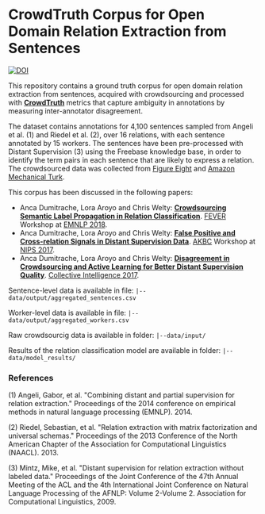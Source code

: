 # CrowdTruth Corpus for Open Domain Relation Extraction from Sentences

[![DOI](https://zenodo.org/badge/DOI/10.5281/zenodo.1472330.svg)](https://doi.org/10.5281/zenodo.1472330)

This repository contains a ground truth corpus for open domain relation extraction from sentences, acquired with crowdsourcing and processed with **[CrowdTruth](http://crowdtruth.org/)** metrics that capture ambiguity in annotations by measuring inter-annotator disagreement.

The dataset contains annotations for 4,100 sentences sampled from Angeli et al. (1) and Riedel et al. (2), over 16 relations, with each sentence annotated by 15 workers. The sentences have been pre-processed with Distant Supervision (3) using the Freebase knowledge base, in order to identify the term pairs in each sentence that are likely to express a relation. The crowdsourced data was collected from [Figure Eight](http://figure-eight.com/) and [Amazon Mechanical Turk](https://mturk.com/).

This corpus has been discussed in the following papers:

* Anca Dumitrache, Lora Aroyo and Chris Welty: **[Crowdsourcing Semantic Label Propagation in Relation Classification](https://arxiv.org/abs/1809.00537)**. [FEVER](http://fever.ai/) Workshop at [EMNLP 2018](http://emnlp2018.org/).
* Anca Dumitrache, Lora Aroyo and Chris Welty: **[False Positive and Cross-relation Signals in Distant Supervision Data](https://arxiv.org/abs/1711.05186)**. [AKBC](http://www.akbc.ws/) Workshop at [NIPS 2017](http://nips.cc/).
* Anca Dumitrache, Lora Aroyo and Chris Welty: **[Disagreement in Crowdsourcing and Active Learning for Better Distant Supervision Quality](http://crowdtruth.org/wp-content/uploads/2017/03/collint17-open-domain.pdf)**. [Collective Intelligence 2017](http://collectiveintelligenceconference.org/).

Sentence-level data is available in file:
``` |--data/output/aggregated_sentences.csv ``` 

Worker-level data is available in file:
``` |--data/output/aggregated_workers.csv ``` 

Raw crowdsourcig data is available in folder:
``` |--data/input/ ```

Results of the relation classification model are available in folder:
``` |--data/model_results/ ```

### References

(1) Angeli, Gabor, et al. "Combining distant and partial supervision for relation extraction." Proceedings of the 2014 conference on empirical methods in natural language processing (EMNLP). 2014.

(2) Riedel, Sebastian, et al. "Relation extraction with matrix factorization and universal schemas." Proceedings of the 2013 Conference of the North American Chapter of the Association for Computational Linguistics (NAACL). 2013.

(3) Mintz, Mike, et al. "Distant supervision for relation extraction without labeled data." Proceedings of the Joint Conference of the 47th Annual Meeting of the ACL and the 4th International Joint Conference on Natural Language Processing of the AFNLP: Volume 2-Volume 2. Association for Computational Linguistics, 2009.
